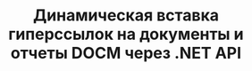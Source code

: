 ---
############################# Static ############################
layout: "auto-gen-gist"
draft: false
path: "ru/assembly/net/text/docm/"
otherformats: PDF HTML XPS TIFF MHTML TXT XAML EPUB SVG PS PCL XML OTT OXPS MD POT OTP DOC DOCX DOT DOTX DOTM RTF ODT OTT XLS XLT XLSX XLSM XLTX XLTM XLSB ODS PPT PPTX PPTM PPS PPSX PPSM  POTX POTM ODP EML EMLX MSG 

############################# Head ############################
head_title: ".NET API для динамической вставки гиперссылок в документы DOCM"
head_description: "API GroupDocs.Assembly .NET позволяет разработчикам динамически вставлять гиперссылки в сообщения электронной почты, отчеты или документы, такие как PDF DOC, DOCX, RTF, XLSX, CSV, PPTX, EML, MSG и другие."

############################# Header ############################
title: "Динамическая вставка гиперссылок на документы и отчеты DOCM через .NET API"
description: "API GroupDocs.Assembly .NET позволяет программистам динамически вставлять гиперссылки в отчеты, электронные письма и документы Office, такие как PDF DOC, DOCX, RTF, XLSX, CSV, PPT, PPTX, EML, HTML, MSG и другие."

######################### Download Button #######################
button:
    enable: true

############################# About ############################
about:
    enable: true
    title: "Как динамически вставлять гиперссылки в отчеты, электронные письма и различные документы?"
    content: |
       На этой веб-странице объясняется, как пользователи могут динамически вставлять гиперссылки на свои отчеты, сообщения электронной почты и различные типы документов в свои собственные приложения .NET. Гиперссылки являются основой всемирной паутины и могут использоваться для связывания различных страниц, документов или перехода к новому разделу в текущем документе. GroupDocs.Assembly .NET — это очень мощный API, который помогает разработчикам программного обеспечения динамически добавлять гиперссылки в свои документы или отчеты, написав всего пару строк кода. Он включает поддержку некоторых очень популярных типов документов, таких как PDF, HTML, электронная почта Outlook, Microsoft Office Word, рабочие листы Excel, презентации PowerPoint и многие другие. Он поддерживает несколько расширенных функций, таких как вставка ссылок на страницу документа, вставка ссылок в ячейки, редактирование гиперссылок, отображение текста вместо гиперссылки, динамическая вставка ссылок из закладок, вставка гиперссылки на слайд презентации и многое другое.

############################# content ############################
steps:
    enable: true
    block:
    - title_left: "Вставка гиперссылок в текстовые документы через .NET"
      content_left: |
       GroupDocs.Assembly .NET API обеспечивает полную поддержку вставки и редактирования гиперссылок внутри различных типов документов. В следующем примере кода C# .NET показано, как легко добавлять гиперссылки в документ Word. 

      title_right: "Как добавить гиперссылки в файл Word"
      content_right: |
        * Настройка исходных и целевых документов
        * Установить выражение Uri, а также отображать текстовое выражение
        * Создайте экземпляр класса [DocumentAssembler](https://apireference.groupdocs.com/assembly/net/groupdocs.assembly/documentassembler).
        * Вызовите метод [AssembleDocument](https://apireference.groupdocs.com/assembly/net/groupdocs.assembly.documentassembler/assembledocument/methods/1) для сборки документа. Он поддерживает
          * Поток для чтения шаблона документа.
          * Поток для записи результирующего документа.
          * Дополнительные возможности загрузки и сохранения документа.
          * Информация об объектах источника данных.

      gisthash: "f4a8031406d44941d400088b718f7730"
      gistfile: "insert_hyperlinks_to_word_document.cs"

    - title_left: "Динамическая вставка гиперссылок в электронные таблицы через .NET"
      content_left: |
       GroupDocs.Assembly .NET API полностью поддерживает добавление и обработку гиперссылок внутри файлов электронных таблиц. Вы можете легко отредактировать его местоположение или заменить его новым. Следующий код C# показывает, как легко пользователи могут вставлять гиперссылки в свои файлы электронных таблиц внутри своих собственных приложений .NET.

      title_right: "Добавление гиперссылок в табличные документы"
      content_right: |
        * Настройка исходных и целевых документов
        * Установить выражение Uri, а также отображать текстовое выражение
        * Создайте экземпляр класса [DocumentAssembler](https://apireference.groupdocs.com/assembly/net/groupdocs.assembly/documentassembler).
        * Вызовите метод [AssembleDocument](https://apireference.groupdocs.com/assembly/net/groupdocs.assembly.documentassembler/assembledocument/methods/1) для сборки документа. Он поддерживает
          * Поток для чтения шаблона документа.
          * Поток для записи результирующего документа.
          * Дополнительные возможности загрузки и сохранения документа.
          * Информация об объектах источника данных. 

      gisthash: "c2f9cd8bb06f9a7a2c444621ebf82696"
      gistfile: "insert_hyperlinks_in_spreadsheet_documents.cs"

    - title_left: "Добавление гиперссылок в презентацию PowerPoint через .NET API"
      content_left: |
       GroupDocs.Assembly для .NET помогает профессионалам в области программного обеспечения создавать приложения для управления различными типами документов. В следующем примере кода показано, как разработчики программного обеспечения могут добавлять гиперссылки в документы презентации PowerPoint. 

      title_right: "Как добавить гиперссылки в презентации"
      content_right: |
        * Настройка исходного и целевого файлов презентации
        * Установите Uri и отобразите текстовые выражения
        * Создайте экземпляр класса [DocumentAssembler](https://apireference.groupdocs.com/assembly/net/groupdocs.assembly/documentassembler).
        * Вызовите метод [AssembleDocument](https://apireference.groupdocs.com/assembly/net/groupdocs.assembly.documentassembler/assembledocument/methods/1) для сборки документа. Он поддерживает
          * Поток для чтения шаблона документа.
          * Поток для записи результирующего документа.
          * Дополнительные возможности загрузки и сохранения документа.
          * Информация об объектах источника данных.

      gisthash: "49e1ca9eccc41942372c23c14f98ecef"
      gistfile: "insert_hyperlinks_in_presentation_documents.cs"

    - title_left: ".NET API для вставки гиперссылок в сообщения электронной почты"
      content_left: |
       GroupDocs.Assembly .NET API позволяет специалистам по программному обеспечению вставлять гиперссылки в свои документы электронной почты. Следующий код .NET демонстрирует, как легко программисты могут добавлять гиперссылки в свои сообщения электронной почты и отправлять их другим пользователям из своих собственных приложений .NET. 

      title_right: "Добавить гиперссылки в документы электронной почты"
      content_right: |
        * Настройка исходного и целевого файлов электронных таблиц
        * Установите Uri и отобразите текстовые выражения
        * Создайте экземпляр класса [DocumentAssembler](https://apireference.groupdocs.com/assembly/net/groupdocs.assembly/documentassembler).
        * Вызовите метод [AssembleDocument](https://apireference.groupdocs.com/assembly/net/groupdocs.assembly.documentassembler/assembledocument/methods/1) для сборки документа. Он поддерживает
          * Поток для чтения шаблона документа.
          * Поток для записи результирующего документа.
          * Дополнительные возможности загрузки и сохранения документа.
          * Информация об объектах источника данных. 

      gisthash: "8c119b4faa0334179854e164d87d3e7b"
      gistfile: "insert_hyperlinks_in_email_documents.cs"  

    - title_left: "Системные Требования"
      content_left: |
        API GroupDocs.Assembly .NET поддерживаются на всех основных платформах и операционных системах. Полное руководство по системным требованиям можно найти на странице [системные требования](https://docs.groupdocs.com/assembly/net/system-requirements/). Перед выполнением приведенного ниже кода убедитесь, что на вашем компьютере установлены следующие предварительные компоненты. система:
         * Операционные системы: Microsoft Windows, Linux, MacOS
         * Среда разработки: Visual Studio, Xamarin, MonoDevelop и т. д.
         * Фреймворки: .NET Framework, .NET Standard, .NET Core, Mono
         * Получите последнюю версию API GroupDocs.Assembly .NET из [NuGet](https://www.nuget.org/packages/GroupDocs.Assembly/)
        
      title_right: "Зачем использовать GroupDocs.Assembly"
      content_right: |
         * Разрешить пользователям создавать собственные документы из шаблонов.
         * Для создания и автоматизации документов не требуется дополнительное программное обеспечение
         * Возможность создания выходного документа на основе источника данных
         * Динамически вставлять содержимое документа в отчет
         * Динамически прикрепляйте вложения электронной почты и вставляйте гиперссылки в отчеты.
         * Автоматическое удаление пустых абзацев
         * Полная поддержка нескольких форматов данных
         * Поддержка динамических вложений электронной почты

demos:
    enable: true


more_formats:
    enable: true


back_to_top:
    enable: true
---